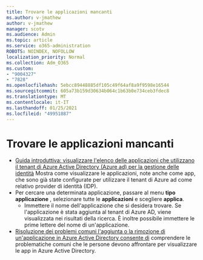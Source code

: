 ```yaml
---
title: Trovare le applicazioni mancanti
ms.author: v-jmathew
author: v-jmathew
manager: scotv
ms.audience: Admin
ms.topic: article
ms.service: o365-administration
ROBOTS: NOINDEX, NOFOLLOW
localization_priority: Normal
ms.collection: Adm_O365
ms.custom:
- "9004327"
- "7828"
ms.openlocfilehash: 5ebcc89448885df105c49f64af8a9f9598e16544
ms.sourcegitcommit: 605a73b159d30634b064c1b63b0e734ceb3fdec8
ms.translationtype: MT
ms.contentlocale: it-IT
ms.lasthandoff: 01/25/2021
ms.locfileid: "49951887"
---
```

# <a name="find-missing-applications"></a>Trovare le applicazioni mancanti

- [Guida introduttiva: visualizzare l'elenco delle applicazioni che utilizzano il tenant di Azure Active Directory (Azure ad) per la gestione delle identità](https://docs.microsoft.com/azure/active-directory/manage-apps/view-applications-portal) Mostra come visualizzare le applicazioni, note anche come app, che sono già state configurate per utilizzare il tenant di Azure ad come relativo provider di identità (IDP).
- Per cercare una determinata applicazione, passare al menu **tipo applicazione** , selezionare tutte le **applicazioni** e scegliere **applica**.
  - Immettere il nome dell'applicazione che si desidera trovare. Se l'applicazione è stata aggiunta al tenant di Azure AD, viene visualizzata nei risultati della ricerca. È inoltre possibile immettere le prime lettere del nome di un'applicazione.
- [Risoluzione dei problemi comuni l'aggiunta o la rimozione di un'applicazione in Azure Active Directory consente di](https://docs.microsoft.com/azure/active-directory/manage-apps/troubleshoot-adding-apps) comprendere le problematiche comuni che le persone devono affrontare per visualizzare le app in Azure Active Directory.
